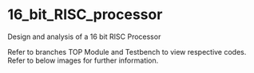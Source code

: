 # 16_bit_RISC_processor
Design and analysis of a 16 bit RISC Processor

Refer to branches TOP Module and Testbench to view respective codes.
Refer to below images for further information.
